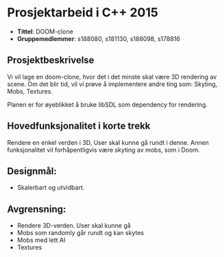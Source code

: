 # Prosjektarbeid i C++ 2015
* **Tittel**: DOOM-clone
* **Gruppemedlemmer**: s188080, s181130, s188098, s178816

## Prosjektbeskrivelse
Vi vil lage en doom-clone, hvor det i det minste skal være 3D rendering av scene. 
Om det blir tid, vil vi prøve å implementere andre ting som: Skyting, Mobs, Textures.

Planen er for øyeblikket å bruke libSDL som dependency for rendering.

## Hovedfunksjonalitet i korte trekk
Rendere en enkel verden i 3D, User skal kunne gå rundt i denne. Annen funksjonalitet vil forhåpentligvis være skyting av mobs, som i Doom.

## Designmål: 
* Skalerbart og utvidbart.

## Avgrensning:
* Rendere 3D-verden. User skal kunne gå
* Mobs som randomly går rundt og kan skytes
* Mobs med lett AI
* Textures
